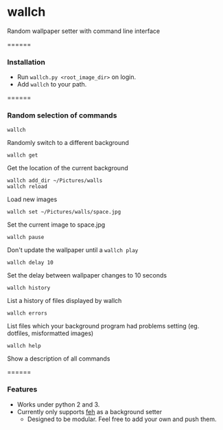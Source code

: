wallch
======

Random wallpaper setter with command line interface

======

### Installation

* Run `wallch.py <root_image_dir>` on login.
* Add `wallch` to your path.

======

### Random selection of commands

    wallch
    
Randomly switch to a different background

    wallch get
    
Get the location of the current background

    wallch add_dir ~/Pictures/walls
    wallch reload
    
Load new images

    wallch set ~/Pictures/walls/space.jpg
    
Set the current image to space.jpg

    wallch pause
    
Don't update the wallpaper until a `wallch play`

    wallch delay 10
    
Set the delay between wallpaper changes to 10 seconds

    wallch history
    
List a history of files displayed by wallch

    wallch errors
    
List files which your background program had problems setting (eg. dotfiles, misformatted images)

    wallch help
    
Show a description of all commands

======

### Features

* Works under python 2 and 3.
* Currently only supports [feh](https://wiki.archlinux.org/index.php/Feh) as a background setter
  * Designed to be modular. Feel free to add your own and push them.

